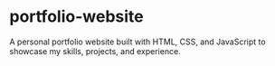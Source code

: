 # portfolio-website
A personal portfolio website built with HTML, CSS, and JavaScript to showcase my skills, projects, and experience.
